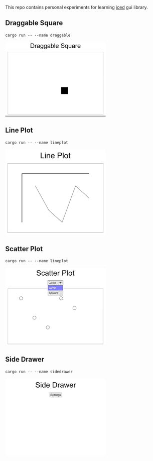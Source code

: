 This repo contains personal experiments for learning [iced](https://github.com/hecrj/iced) gui library.

## Draggable Square

```shell
cargo run -- --name draggable
```

![draggable](./images/draggable.gif)

## Line Plot

```shell
cargo run -- --name lineplot
```

<img src="./images/lineplot.png" width="320">

## Scatter Plot

```shell
cargo run -- --name lineplot
```

![scatterplot](./images/scatterplot.gif)

## Side Drawer

```shell
cargo run -- --name sidedrawer
```

![sidedrawer](./images/sidedrawer.gif)

